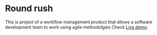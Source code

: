 # Round rush

This is project of a workflow management product that allows a software development team to work using agile methodolgies
Check [Live demo](https://round-rush-28a5f.web.app/).
